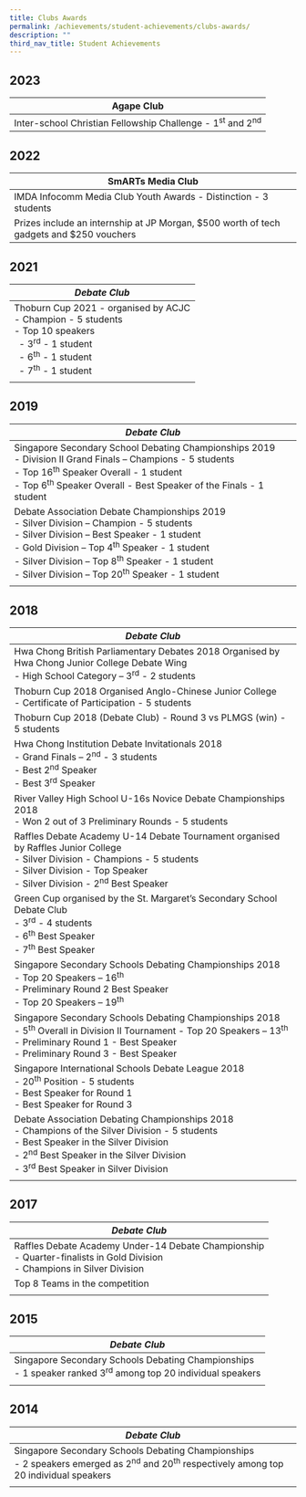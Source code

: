 ```yaml
---
title: Clubs Awards
permalink: /achievements/student-achievements/clubs-awards/
description: ""
third_nav_title: Student Achievements
---
```

2023
----


| Agape Club | 
| -------- | 
| Inter-school Christian Fellowship Challenge - 1<sup>st</sup> and 2<sup>nd</sup>  | 

2022
----


| SmARTs Media Club | 
| -------- | 
| IMDA Infocomm Media Club Youth Awards - Distinction - 3 students  
Prizes include an internship at JP Morgan, $500 worth of tech gadgets and $250 vouchers     | 



2021
----

| _Debate Club_ |
| --- |
| Thoburn Cup 2021 - organised by ACJC  <br> \- Champion - 5 students  <br> \- Top 10 speakers <br>&nbsp; - 3<sup>rd</sup>&nbsp;\- 1 student  <br> &nbsp;  - 6<sup>th</sup>&nbsp;\- 1 student  <br>&nbsp;  - 7<sup>th</sup>&nbsp;\- 1 student |
| |

2019
----

| _Debate Club_ |
| --- |
| Singapore Secondary School Debating Championships 2019 <br>\- Division II Grand Finals – Champions - 5 students  <br>\- Top 16<sup>th</sup>&nbsp;Speaker Overall - 1 student  <br>\- Top 6<sup>th</sup>&nbsp;Speaker Overall - Best Speaker of the Finals - 1 student |
| Debate Association Debate Championships 2019  <br>\-&nbsp;Silver Division – Champion - 5 students  <br>\-&nbsp;Silver Division – Best Speaker - 1 student  <br>\-&nbsp;Gold Division – Top 4<sup>th</sup>&nbsp;Speaker - 1 student  <br>\-&nbsp;Silver Division – Top 8<sup>th</sup>&nbsp;Speaker - 1 student  <br>\-&nbsp;Silver Division – Top 20<sup>th</sup>&nbsp;Speaker - 1 student |
| |

2018
----

| _Debate Club_ |
| --- |
| Hwa Chong British Parliamentary&nbsp;Debates 2018 Organised by Hwa Chong Junior College Debate Wing  <br>\-&nbsp;High School Category – 3<sup>rd</sup>&nbsp;\- 2 students&nbsp; |
| Thoburn Cup 2018 Organised Anglo-Chinese Junior College&nbsp;<br> \-&nbsp;Certificate of Participation - 5 students&nbsp; |
| Thoburn Cup 2018&nbsp;(Debate Club) -&nbsp;Round 3 vs PLMGS (win) - 5 students&nbsp; |
| Hwa Chong Institution Debate Invitationals 2018  <br>\-&nbsp;Grand Finals – 2<sup>nd</sup>&nbsp;- 3 students  <br>\-&nbsp;Best 2<sup>nd</sup>&nbsp;Speaker&nbsp;  <br>\-&nbsp;Best 3<sup>rd</sup>&nbsp;Speaker |
| River Valley High School&nbsp;U-16s Novice Debate Championships 2018  <br>\- Won 2 out of 3 Preliminary Rounds - 5 students |
| Raffles Debate Academy U-14 Debate Tournament organised by Raffles Junior College<br>\-&nbsp;Silver Division - Champions - 5 students  <br>\- Silver Division - Top Speaker  <br>\- Silver Division - 2<sup>nd</sup>&nbsp;Best Speaker |
| Green Cup organised by the St. Margaret’s Secondary School Debate Club<br>\- 3<sup>rd</sup>&nbsp;- 4 students <br>\- 6<sup>th</sup>&nbsp;Best Speaker <br>\- 7<sup>th</sup>&nbsp;Best Speaker |
| Singapore Secondary Schools&nbsp;Debating Championships 2018 <br>\- Top 20 Speakers – 16<sup>th</sup> <br> \- Preliminary Round 2 Best Speaker <br> \- Top 20 Speakers – 19<sup>th</sup> |
| Singapore Secondary Schools Debating Championships 2018 <br>\-&nbsp;5<sup>th</sup> Overall in Division II Tournament - Top 20 Speakers – 13<sup>th</sup> <br>\- Preliminary Round 1 - Best Speaker <br>\- Preliminary Round 3 - Best Speaker |
| Singapore International Schools Debate League 2018&nbsp; <br>\-&nbsp;20<sup>th</sup>&nbsp;Position - 5 students <br> \- Best Speaker for Round 1 <br>\-&nbsp;Best Speaker for Round 3 |
| Debate Association Debating Championships 2018 <br>\-&nbsp;Champions of the Silver Division - 5 students <br> \-&nbsp;Best Speaker in the Silver Division <br> \- 2<sup>nd</sup>&nbsp;Best Speaker in the Silver Division <br>\-&nbsp;3<sup>rd</sup>&nbsp;Best Speaker in Silver Division |
| |
  
  

2017
----

| _Debate Club_  |
| --- |
| Raffles Debate Academy Under-14 Debate Championship  <br>\- Quarter-finalists in Gold Division&nbsp;<br> \- Champions in Silver Division&nbsp; |
| Top 8 Teams in the competition |
| |

2015
----

| _Debate Club_ |
| --- |
| Singapore Secondary Schools Debating Championships <br>\- 1 speaker ranked 3<sup>rd</sup>&nbsp;among top 20 individual speakers |
| |&nbsp;

2014
----

| _Debate Club_ |
| --- |
| Singapore Secondary Schools Debating Championships <br> \- 2 speakers emerged as 2<sup>nd</sup>&nbsp;and 20<sup>th</sup>&nbsp;respectively among top 20 individual speakers |
| |